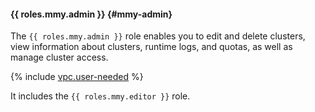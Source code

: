 #### {{ roles.mmy.admin }} {#mmy-admin}

The `{{ roles.mmy.admin }}` role enables you to edit and delete clusters, view information about clusters, runtime logs, and quotas, as well as manage cluster access.

{% include [vpc.user-needed](vpc.user-needed.md) %}

It includes the `{{ roles.mmy.editor }}` role.
